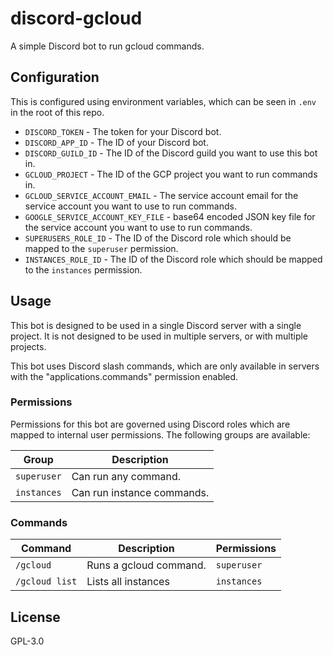 # discord-gcloud

A simple Discord bot to run gcloud commands.

## Configuration 

This is configured using environment variables, which can be seen in `.env` in the root of this repo.

* `DISCORD_TOKEN` - The token for your Discord bot.
* `DISCORD_APP_ID` - The ID of your Discord bot.
* `DISCORD_GUILD_ID` - The ID of the Discord guild you want to use this bot in.
* `GCLOUD_PROJECT` - The ID of the GCP project you want to run commands in.
* `GCLOUD_SERVICE_ACCOUNT_EMAIL` - The service account email for the service account you want to use to run commands.
* `GOOGLE_SERVICE_ACCOUNT_KEY_FILE` - base64 encoded JSON key file for the service account you want to use to run commands.
* `SUPERUSERS_ROLE_ID` - The ID of the Discord role which should be mapped to the `superuser` permission.
* `INSTANCES_ROLE_ID` - The ID of the Discord role which should be mapped to the `instances` permission.

## Usage

This bot is designed to be used in a single Discord server with a single project. It is not designed to be used in multiple servers, or with multiple projects.

This bot uses Discord slash commands, which are only available in servers with the "applications.commands" permission enabled.

### Permissions

Permissions for this bot are governed using Discord roles which are mapped to internal user permissions. The following groups are available:

| Group       | Description                |
| ----------- | -------------------------- |
| `superuser` | Can run any command.       |
| `instances` | Can run instance commands. |

### Commands

| Command        | Description            | Permissions |
| -------------- | ---------------------- | ----------- |
| `/gcloud`      | Runs a gcloud command. | `superuser` |
| `/gcloud list` | Lists all instances    | `instances` |

## License

GPL-3.0